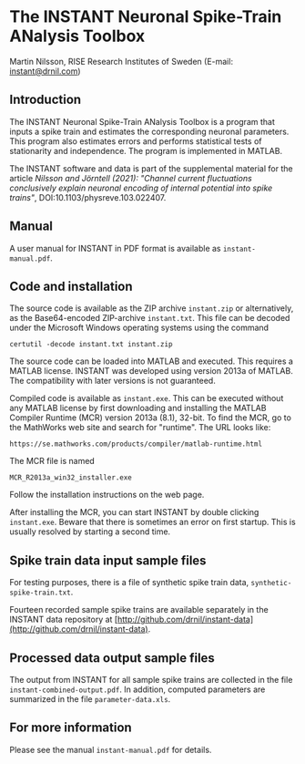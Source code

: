 # The INSTANT Neuronal Spike-Train ANalysis Toolbox

Martin Nilsson, RISE Research Institutes of Sweden (E-mail: instant@drnil.com)

## Introduction

The INSTANT Neuronal Spike-Train ANalysis Toolbox is a program that
inputs a spike train and estimates the corresponding neuronal
parameters. This program also estimates errors and performs
statistical tests of stationarity and independence. The program is
implemented in MATLAB.

The INSTANT software and data is part of the supplemental material for
the article _Nilsson and Jörntell (2021): "Channel current
fluctuations conclusively explain neuronal encoding of internal
potential into spike trains"_, DOI:10.1103/physreve.103.022407.

## Manual

A user manual for INSTANT in PDF format is available
as `instant-manual.pdf`.

## Code and installation

The source code is available as the ZIP archive `instant.zip` 
or alternatively, as the Base64-encoded ZIP-archive
`instant.txt`. This file can be decoded under
the Microsoft Windows operating systems using the command

    certutil -decode instant.txt instant.zip
	
The source code can be loaded into MATLAB and executed.
This requires a MATLAB license. INSTANT was developed using version
2013a of MATLAB. The compatibility with later versions is not
guaranteed.

Compiled code is available as `instant.exe`. This can be executed
without any MATLAB license by first downloading and installing
the MATLAB Compiler Runtime (MCR) version 2013a (8.1), 32-bit. 
To find the MCR, go to the MathWorks web site and search for "runtime".
The URL looks like:

    https://se.mathworks.com/products/compiler/matlab-runtime.html

The MCR file is named

    MCR_R2013a_win32_installer.exe
	
Follow the installation instructions on the web page.

After installing the MCR, you can start INSTANT by double clicking
`instant.exe`. Beware that there is sometimes an error on first startup.
This is usually resolved by starting a second time.

## Spike train data input sample files

For testing purposes, there is a file of synthetic spike train data,
`synthetic-spike-train.txt`.

Fourteen recorded sample spike trains are available separately in the INSTANT data repository
at [http://github.com/drnil/instant-data](http://github.com/drnil/instant-data).
	
## Processed data output sample files

The output from INSTANT for all sample spike trains are collected
in the file `instant-combined-output.pdf`. In
addition, computed parameters are summarized in the file
`parameter-data.xls`.

## For more information

Please see the manual `instant-manual.pdf` for details.
